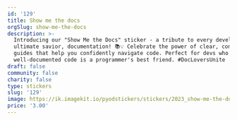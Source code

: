 ```yaml
---
id: '129'
title: Show me the docs
orgSlug: show-me-the-docs
description: >-
  Introducing our "Show Me the Docs" sticker - a tribute to every developer's
  ultimate savior, documentation! 📚💡 Celebrate the power of clear, concise
  guides that help you confidently navigate code. Perfect for devs who know that
  well-documented code is a programmer's best friend. #DocLoversUnite
draft: false
community: false
charity: false
type: stickers
slug: '129'
image: https://ik.imagekit.io/pyodstickers/stickers/2023_show-me-the-docs.png
price: '3.00'
---
```

